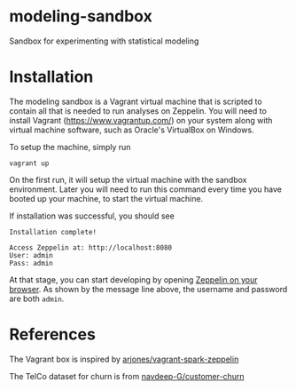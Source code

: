 # modeling-sandbox
Sandbox for experimenting with statistical modeling


# Installation

The modeling sandbox is a Vagrant virtual machine that is scripted to contain all that is needed 
to run analyses on Zeppelin. You will need to install Vagrant (https://www.vagrantup.com/) on your 
system along with virtual machine software, such as Oracle's VirtualBox on Windows.

To setup the machine, simply run 

```
vagrant up
```
On the first run, it will setup the virtual machine with the sandbox environment. Later you will need 
to run this command every time you have booted up your machine, to start the virtual machine. 

If installation was successful, you should see
```
Installation complete!

Access Zeppelin at: http://localhost:8080
User: admin
Pass: admin
```
At that stage, you can start developing by opening [Zeppelin on your browser](http://localhost:8080/). As shown by the 
message line above, the username and password are both ```admin```.

# References

The Vagrant box is inspired by [arjones/vagrant-spark-zeppelin](https://github.com/arjones/vagrant-spark-zeppelin)

The TelCo dataset for churn is from [navdeep-G/customer-churn](https://github.com/navdeep-G/customer-churn/blob/master/data/TelcoChurn.csv)
